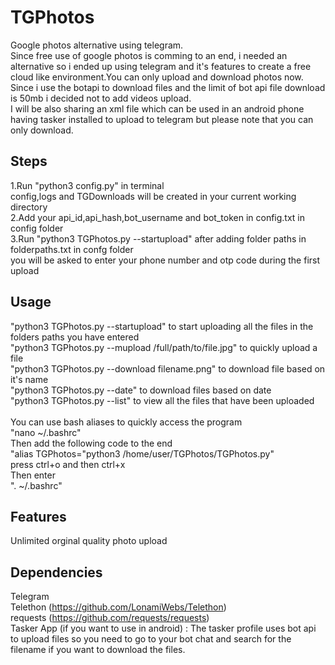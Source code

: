 # TGPhotos
Google photos alternative using telegram.<br>
Since free use of google photos is comming to an end, i needed an alternative so i ended up using telegram and it's features to create a free cloud like environment.You can only upload and download photos now. Since i use the botapi to download files and the limit of bot api file download is 50mb i decided not to add videos upload.  
I will be also sharing an xml file which can be used in an android phone having tasker installed to upload to telegram but please note that you can only download.

## Steps
1.Run "python3 config.py" in terminal
<br>
config,logs and TGDownloads will be created in your current working directory
<br>
2.Add your api_id,api_hash,bot_username and bot_token in config.txt in config folder
<br>
3.Run "python3 TGPhotos.py --startupload" after adding folder paths in folderpaths.txt in confg folder
<br>
you will be asked to enter your phone number and otp code during the first upload
<br>

## Usage
"python3 TGPhotos.py --startupload" to start uploading all the files in the folders paths you have entered
<br>
"python3 TGPhotos.py --mupload /full/path/to/file.jpg" to quickly upload a file
<br>
"python3 TGPhotos.py --download filename.png" to download file based on it's name
<br>
"python3 TGPhotos.py --date" to download files based on date
<br>
"python3 TGPhotos.py --list" to view all the files that have been uploaded
<br><br>
You can use bash aliases to quickly access the program<br>
"nano ~/.bashrc"<br>Then add the following code to the end<br>
"alias TGPhotos="python3 /home/user/TGPhotos/TGPhotos.py"<br>
press ctrl+o and then ctrl+x<br>Then enter<br>
". ~/.bashrc"


## Features 
Unlimited orginal quality photo upload

## Dependencies
Telegram
<br>
Telethon (https://github.com/LonamiWebs/Telethon)
<br>
requests (https://github.com/requests/requests) 
<br>
Tasker App (if you want to use in android) : The tasker profile uses bot api to upload files so you need to go to your bot chat and search for the filename if you want to download the files.

